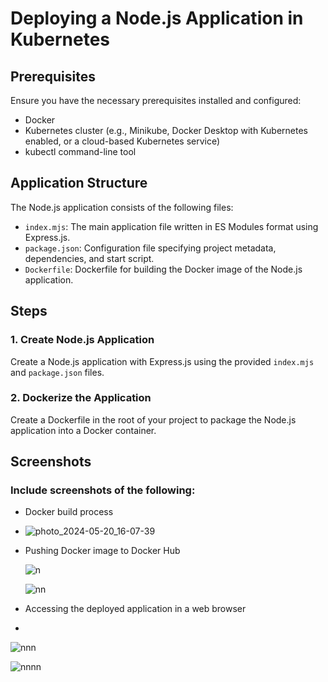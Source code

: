 # Deploying a Node.js Application in Kubernetes

## Prerequisites

Ensure you have the necessary prerequisites installed and configured:

- Docker
- Kubernetes cluster (e.g., Minikube, Docker Desktop with Kubernetes enabled, or a cloud-based Kubernetes service)
- kubectl command-line tool

## Application Structure

The Node.js application consists of the following files:

- `index.mjs`: The main application file written in ES Modules format using Express.js.
- `package.json`: Configuration file specifying project metadata, dependencies, and start script.
- `Dockerfile`: Dockerfile for building the Docker image of the Node.js application.

## Steps

### 1. Create Node.js Application

Create a Node.js application with Express.js using the provided `index.mjs` and `package.json` files.

### 2. Dockerize the Application

Create a Dockerfile in the root of your project to package the Node.js application into a Docker container.

## Screenshots

### Include screenshots of the following:

   - Docker build process
   - 
     ![photo_2024-05-20_16-07-39](https://github.com/Sara-Eldwiny/Deploying-a-Node.js-application-in-Kubernetes/assets/72985365/7b5e1349-84cb-41c3-bd87-62f6f166e99e)

   - Pushing Docker image to Docker Hub
     
     ![n](https://github.com/Sara-Eldwiny/Deploying-a-Node.js-application-in-Kubernetes/assets/72985365/3c53230e-44e1-4863-a4f3-63f2bd8e9948)
     
     ![nn](https://github.com/Sara-Eldwiny/Deploying-a-Node.js-application-in-Kubernetes/assets/72985365/96c6cf75-6553-4bfb-ab87-087b174103e0)
     
   - Accessing the deployed application in a web browser
   - 
   ![nnn](https://github.com/Sara-Eldwiny/Deploying-a-Node.js-application-in-Kubernetes/assets/72985365/aaee8153-4f1f-4027-a4cd-d6ce70ebae7a)

   ![nnnn](https://github.com/Sara-Eldwiny/Deploying-a-Node.js-application-in-Kubernetes/assets/72985365/dc5f986b-dc34-4d1b-9d65-42c7d5833524)


